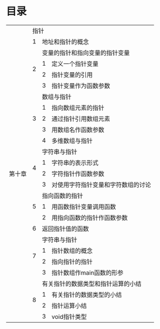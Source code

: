 # 目录

<table>
<tr><td rowspan=27>第十章</td><td colspan=3>指针</td></tr>
<tr><td>1</td><td colspan=2>地址和指针的概念</td></tr>
<tr><td rowspan=4>2</td><td colspan=2>变量的指针和指向变量的指针变量</td></tr>
<tr><td>1</td><td>定义一个指针变量</td></tr>
<tr><td>2</td><td>指针变量的引用</td></tr>
<tr><td>3</td><td>指针变量作为函数参数</td></tr>
<tr><td rowspan=5>3</td><td colspan=2>数组与指针</td></tr>
<tr><td>1</td><td>指向数组元素的指针</td></tr>
<tr><td>2</td><td>通过指针引用数组元素</td></tr>
<tr><td>3</td><td>用数组名作函数参数</td></tr>
<tr><td>4</td><td>多维数组与指针</td></tr>
<tr><td rowspan=4>4</td><td colspan=2>字符串与指针</td></tr>
<tr><td>1</td><td>字符串的表示形式</td></tr>
<tr><td>2</td><td>字符指针作函数参数</td></tr>
<tr><td>3</td><td>对使用字符指针变量和字符数组的讨论</td></tr>
<tr><td rowspan=3>5</td><td colspan=2>指向函数的指针</td></tr>
<tr><td>1</td><td>用函数指针变量调用函数</td></tr>
<tr><td>2</td><td>用指向函数的指针作函数参数</td></tr>
<tr><td rowspan=1>6</td><td colspan=2>返回指针值的函数</td></tr>
<tr><td rowspan=4>7</td><td colspan=2>字符串与指针</td></tr>
<tr><td>1</td><td>指针数组的概念</td></tr>
<tr><td>2</td><td>指向指针的指针</td></tr>
<tr><td>3</td><td>指针数组作main函数的形参</td></tr>
<tr><td rowspan=4>8</td><td colspan=2>有关指针的数据类型和指针运算的小结</td></tr>
<tr><td>1</td><td>有关指针的数据类型的小结</td></tr>
<tr><td>2</td><td>指针运算小结</td></tr>
<tr><td>3</td><td>void指针类型</td></tr>
</table>
